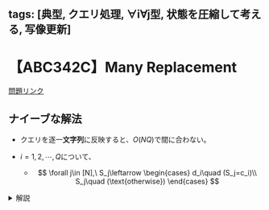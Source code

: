 tags: [典型, クエリ処理, ∀i∀j型, 状態を圧縮して考える, 写像更新]
---
# 【ABC342C】Many Replacement

<a href="https://atcoder.jp/contests/abc342/tasks/abc342_c" target="_blank">問題リンク</a>

## ナイーブな解法
* クエリを逐一**文字列**に反映すると、$O(NQ)$で間に合わない。

* $i=1,2,\cdots,Q$について、
  * $$
    \forall j\in [N],\ S_j\leftarrow
    \begin{cases}
    d_i\quad (S_j=c_i)\\
    S_j\quad (\text{otherwise})
    \end{cases}
    $$


<details>
<summary>解説</summary>

## ポイント
* アルファベットは 26 種類しかない
```bash
[a,b,c,d,e,f,g,h,i,j,k,l,m,n,o,p,q,r,s,t,u,v,w,x,y,z] (初期状態)
[[a],b,c,d,e,f,g,h,i,j,k,l,m,n,o,p,q,r,s,t,u,v,w,x,y,z] (クエリ1: a a)
[a,b,c,d,e,f,g,h,i,j,k,l,m,n,o,p,q,r,s,t,u,v,w,[b],y,z] (クエリ2: x b)
[a,b,[b],d,e,f,g,h,i,j,k,l,m,n,o,p,q,r,s,t,u,v,w,b,y,z] (クエリ3: c b)
[a,[b],[b],d,e,f,g,h,i,j,k,l,m,n,o,p,q,r,s,t,u,v,w,[b],y,z] (クエリ4: b b)
[a,b,b,d,e,f,g,h,i,j,[b],l,m,n,o,p,q,r,s,t,u,v,w,b,y,z] (クエリ5: k b)
[a,[a],[a],d,e,f,g,h,i,j,[a],l,m,n,o,p,q,r,s,t,u,v,w,[a],y,z] (クエリ6: b a)
```
* クエリごとに、26文字走査して、置き換えていくのは間に合う
* 各文字に対するmappingがわかっておけば、$O(N)$で変換できる


* 各クエリで「最終的な対応先」を更新すればよい
  * クエリごとに、アルファベットごとに状態を更新して、最終状態を求める


## 定式化

* $\forall x,\ p_x\leftarrow x \quad (x\in \Sigma=\lbrace\texttt{a},\texttt{b},\cdots, \texttt{z}\rbrace)$
* $i=1,2,\cdots,Q$について、
  * 各クエリ$(c_i,d_i)$に対して、
    $$
    \forall x\in\Sigma,\ p_x\leftarrow
    \begin{cases}
    d_i \quad &(p_x=c_i)\\
    p_x \quad &(\text{otherwise})\\
    \end{cases}
    $$

* $(p_{S_1},p_{S_2},\cdots,p_{S_N})$が答え




## 計算量

* 各クエリで26種類だけ状態を更新する: $O(26Q)$
* 最後に文字列を一回走査する: $O(N)$
* $O(N+26Q)$

## 実装例

* 変換表`p`を持つ

* クエリ `(c,d)` を読むときに `p[x]==c` のものを全部 `d` に更新

```python
n = int(input())
s = input()
q = int(input())
abc = 'abcdefghijklmnopqrstuvwxyz'
p = {i:i for i in abc}
for i in range(q):
    c, d = input().split()
    for x in abc:
        if p[x] == c:
            p[x] = d # 更新

ans = []
for x in s:
    ans.append(p[x])

print("".join(ans))
```
<!--
## その他（ボツ）

### 定式化（みにくいのでボツ）

$$
S^{(0)}=S,\quad S^{(i)}=f_{i}(S^{(i-1)})
$$

として $S^{(Q)}$を求めよ.

ただし, 

$$  
f_i(S) =
\begin{cases}
d_i\quad &(S_j=c_i) \\
S_j\quad &(\text{otherwise})
\end{cases}
,\forall j\in \lbrace0,1,\cdots,n-1\rbrace
$$
-->
</details>